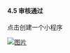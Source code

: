 #### 4.5 审核通过

点击创建一个小程序

[![图片](http://qrs.3l7c.com/shareyou/doc/pro/6feb8257-d0e5-4d27-a43d-ca0de967ecf9.049.png "图片")](http://qrs.3l7c.com/shareyou/doc/pro/6feb8257-d0e5-4d27-a43d-ca0de967ecf9.049.png)